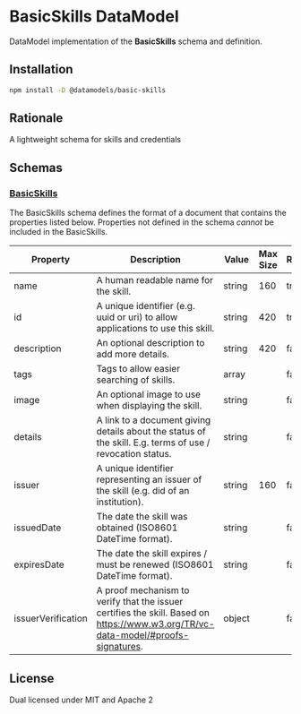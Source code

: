 # BasicSkills DataModel

DataModel implementation of the **BasicSkills** schema and definition.

## Installation

```sh
npm install -D @datamodels/basic-skills
```

## Rationale

A lightweight schema for skills and credentials

## Schemas

### [BasicSkills](./schemas/BasicSkills.json)

The BasicSkills schema defines the format of a document that contains the properties listed below. Properties not defined in the schema _cannot_ be included in the BasicSkills.

| Property           | Description                    | Value                                                                                  | Max Size | Required | Example                      |
| ------------------ | ------------------------------ | -------------------------------------------------------------------------------------- | -------- | -------- | ---------------------------- |
name|A human readable name for the skill.|string|160|true||
id|A unique identifier (e.g. uuid or uri) to allow applications to use this skill.|string|420|true||
description|An optional description to add more details.|string|420|false||
tags|Tags to allow easier searching of skills.|array||false||
image|An optional image to use when displaying the skill.|string||false||
details|A link to a document giving details about the status of the skill. E.g. terms of use / revocation status.|string||false||
issuer|A unique identifier representing an issuer of the skill (e.g. did of an institution).|string|160|false||
issuedDate|The date the skill was obtained (ISO8601 DateTime format).|string||false||
expiresDate|The date the skill expires / must be renewed (ISO8601 DateTime format).|string||false||
issuerVerification|A proof mechanism to verify that the issuer certifies the skill. Based on https://www.w3.org/TR/vc-data-model/#proofs-signatures.|object||false||

## License

Dual licensed under MIT and Apache 2
